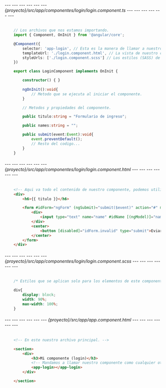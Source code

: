 <!-- Imaginemos que tenemos un componente llamado (login) dentro de la carpeta (componentes). -->

###### --- --- --- --- --- --- {proyecto}/src/app/componentes/login/login.component.ts --- --- --- --- --- --- ######
```typescript
	// Los archivos que nos estamos importando.
	import { Component, OnInit } from '@angular/core';

	@Component({
		selector: 'app-login', // Esta es la manera de llamar a nuestro componente: <app-login></app-login>
		templateUrl: './login.component.html', // La vista de nuestro componente.
		styleUrls: ['./login.component.scss'] // Los estilos (SASS) de nuestro componente.
	})

	export class LoginComponent implements OnInit {

		constructor() { }
		
		ngOnInit():void{
			// Metodo que se ejecuta al iniciar el componente.
		}

		// Metodos y propiedades del componente.

		public titulo:string = "Formulario de ingreso";

		public names:string = "";

		public submit(event:Event):void{
			event.preventDefault();
			// Resto del codigo...
		}
	}
```

###### --- --- --- --- --- --- {proyecto}/src/app/componentes/login/login.component.html --- --- --- --- --- --- ######
```html
	<!-- Aqui va todo el contenido de nuestro componente, podemos utilizar toda las directivas de (Angular) que queramos. -->
	<div>
		<h6>{{ titulo }}</h6>

		<form #idForm="ngForm" (ngSubmit)="submit($event)" action="#" method="POST" autocomplete="on">
			<div>
				<input type="text" name="name" #idName [(ngModel)]="names" placeholder="Ingrese sus nombres">
			</div>
			<center>
				<button [disabled]="idForm.invalid" type="submit">Eviar</button>
			</center>
		</form>
	</div>
```

###### --- --- --- --- --- --- {proyecto}/src/app/componentes/login/login.component.scss --- --- --- --- --- --- ######
```css
	/* Estilos que se aplican solo para los elementos de este componente. */

	div{
		display: block;
		width: 90%;
		max-width: 100%;
	}
```

###### --- --- --- --- --- --- {proyecto}/src/app/app.component.html --- --- --- --- --- --- ######
```html
	<!-- En este nuestro archivo principal. -->

	<section>
		<div>
			<h3>Mi componente (login)</h3>
			<!-- Mandamos a llamar nuestro componente como cualquier otra etiqueta (HTML). -->
			<app-login></app-login>
		</div>

	</section>
```